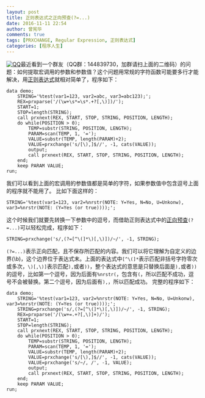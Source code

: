 ```yaml
---
layout: post
title: 正则表达式之正向预查(?=...)
date: 2016-11-11 22:54
author: 曾宪华
comments: true
tags: [PRXCHANGE, Regular Expression, 正则表达式]
categories: [程序人生]
---
```

<p><a href="http://www.xianhuazeng.com/cn/wp-content/uploads/2015/09/QQ.jpg"><img class="aligncenter size-full" src="http://www.xianhuazeng.com/cn/wp-content/uploads/2015/09/QQ.jpg" alt="QQ" /></a>最近看到一个群友（QQ群：144839730，加群请扫上面的二维码）的问题：如何提取宏调用的参数和参数值？这个问题用常规的字符函数可能要多行才能解决，用<span style="text-decoration: none;"><a href="http://zh.wikipedia.org/zh/%E6%AD%A3%E5%88%99%E8%A1%A8%E8%BE%BE%E5%BC%8F" target="_blank">正则表达式</a></span>就相对简单了，程序如下：
<pre><code>data demo;
    STRING='%test(var1=123, var2=abc, var3=abc123);';
    REX=prxparse('/(\w+\s*=\s*.+?[,\)])/');
    START=1;
    STOP=length(STRING);
    call prxnext(REX, START, STOP, STRING, POSITION, LENGTH);
    do while(POSITION > 0);
        TEMP=substr(STRING, POSITION, LENGTH);
        PARAM=scan(TEMP, 1, '=');
        VALUE=substr(TEMP, length(PARAM)+2);
        VALUE=prxchange('s/[\),]$//', -1, cats(VALUE));
        output;
        call prxnext(REX, START, STOP, STRING, POSITION, LENGTH);
    end;
    keep PARAM VALUE;
run;</code></pre>
我们可以看到上面的宏调用的参数值都是简单的字符，如果参数值中包含逗号上面的程序就不能用了。
比如下面这样的：
<pre><code>STRING='%test(var1=123, var2=%nrstr(NOTE: Y=Yes, N=No, U=Unkonw), var3=%nrstr(NOTE: (Y=Yes (or true))));';</code></pre>
这个时候我们就要先转换一下参数中的逗号，而借助正则表达式中的<span style="text-decoration: none;"><a href="https://support.sas.com/documentation/cdl/en/lrdict/64316/HTML/default/viewer.htm#a003288497.htm" target="_blank">正向预查</a></span><code>(?=...)</code>可以轻松完成，程序如下：
<pre><code>STRING=prxchange('s/,(?=[^\(]*\)[,\)])/~/', -1, STRING);</code></pre>
<code>(?=...)</code>表示正向匹配，且不保存所匹配的内容。我们可以将它理解为自定义的边界(\b)，这个边界位于表达式末。上面的表达式中<code>[^\(]*</code>表示匹配非括号字符零次或多次，<code>\)[,\)]</code>表示匹配<code>),</code>或者<code>))</code>，整个表达式的意思是只替换后面是<code>),</code>或者<code>))</code>的逗号，比如第一个逗号，因为后面有<code>%nrstr(</code>，包含有<code>(</code>，所以匹配不成功，逗号不会被替换。第二个逗号，因为后面有<code>),</code>，所以匹配成功。
完整的程序如下：
<pre><code>data demo;
    STRING='%test(var1=123, var2=%nrstr(NOTE: Y=Yes, N=No, U=Unkonw), var3=%nrstr(NOTE: (Y=Yes (or true))));';
    STRING=prxchange('s/,(?=[^\(]*\)[,\)])/~/', -1, STRING);
    REX=prxparse('/(\w+=.+?[,\)]+)/');
    START=1;
    STOP=length(STRING);
    call prxnext(REX, START, STOP, STRING, POSITION, LENGTH);
    do while(POSITION > 0);
        TEMP=substr(STRING, POSITION, LENGTH);
        PARAM=scan(TEMP, 1, '=');
        VALUE=substr(TEMP, length(PARAM)+2);
        VALUE=prxchange('s/[\),]$//', -1, cats(VALUE));
        VALUE=prxchange('s/~/, /', -1, VALUE);
        output;
        call prxnext(REX, START, STOP, STRING, POSITION, LENGTH);
    end;
    keep PARAM VALUE;
run;</code></pre>